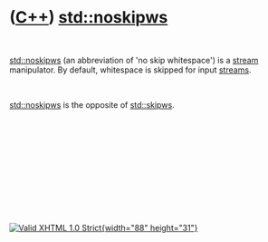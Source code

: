 



 

 

 

 

 

([C++](Cpp.htm)) [std::noskipws](CppNoskipws.htm)
=================================================

 

[std::noskipws](CppNoskipws.htm) (an abbreviation of 'no skip
whitespace') is a [stream](CppStream.htm) manipulator. By default,
whitespace is skipped for input [streams](CppStream.htm).

 

[std::noskipws](CppNoskipws.htm) is the opposite of
[std::skipws](CppSkipws.htm).

 

 

 

 

 





 

[![Valid XHTML 1.0 Strict](valid-xhtml10.png){width="88"
height="31"}](http://validator.w3.org/check?uri=referer)
